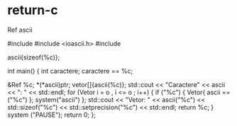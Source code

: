# return-c
Ref ascii

#include <iotream>
  #include <ioascii.h>
  #include <iomanip>
  
ascii{sizeof(%c)};

int main()
{
int caractere;
caractere == %c;

&Ref %c;
*(*ascii)ptr;
vetor[]{ascii(%c)};
std::cout << "Caractere" << ascii << ": " << std::endl;
for (Vetor i = o , i <= o ; i++)
{
    if ("%c")
        {
            Vetor{ ascii == ("%c") };
    system("ascii")
  };
  std::cout << "Vetor: " << ascii("%c") << std::sizeof("%c") << std::setprecision("%c") << std::endl;
  return %c;
}
system ("PAUSE");
return 0;
};

